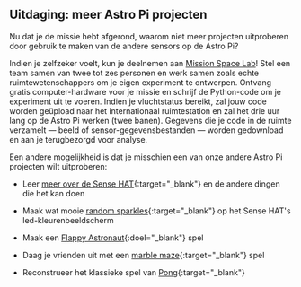 ## Uitdaging: meer Astro Pi projecten

Nu dat je de missie hebt afgerond, waarom niet meer projecten uitproberen door gebruik te maken van de andere sensors op de Astro Pi?

Indien je zelfzeker voelt, kun je deelnemen aan [Mission Space Lab](https://astro-pi.org/missions/space-lab/)! Stel een team samen van twee tot zes personen en werk samen zoals echte ruimtewetenschappers om je eigen experiment te ontwerpen. Ontvang gratis computer-hardware voor je missie en schrijf de Python-code om je experiment uit te voeren. Indien je vluchtstatus bereikt, zal jouw code worden geüpload naar het internationaal ruimtestation en zal het drie uur lang op de Astro Pi werken (twee banen). Gegevens die je code in de ruimte verzamelt — beeld of sensor-gegevensbestanden — worden gedownload en aan je terugbezorgd voor analyse.

Een andere mogelijkheid is dat je misschien een van onze andere Astro Pi projecten wilt uitproberen:

+ Leer [meer over de Sense HAT](https://projects.raspberrypi.org/en/projects/getting-started-with-the-sense-hat){:target="_blank"} en de andere dingen die het kan doen

+ Maak wat mooie [random sparkles](https://projects.raspberrypi.org/en/projects/sense-hat-random-sparkles){:target="_blank"} op het Sense HAT's led-kleurenbeeldscherm

+ Maak een [Flappy Astronaut](https://projects.raspberrypi.org/en/projects/flappy-astronaut){:doel="_blank"} spel

+ Daag je vrienden uit met een [marble maze](https://projects.raspberrypi.org/en/projects/sense-hat-marble-maze){:target="_blank"} spel

+ Reconstrueer het klassieke spel van [Pong](https://projects.raspberrypi.org/en/projects/sense-hat-pong){:target="_blank"}